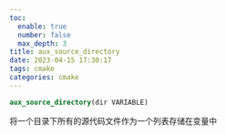 ```yaml
---
toc:
  enable: true
  number: false
  max_depth: 3
title: aux_source_directory
date: 2023-04-15 17:30:17
tags: cmake
categories: cmake
---
```


```cmake
aux_source_directory(dir VARIABLE)
```

将一个目录下所有的源代码文件作为一个列表存储在变量中